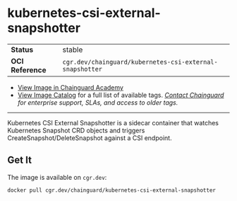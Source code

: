<!--monopod:start-->
# kubernetes-csi-external-snapshotter
| | |
| - | - |
| **Status** | stable |
| **OCI Reference** | `cgr.dev/chainguard/kubernetes-csi-external-snapshotter` |


* [View Image in Chainguard Academy](https://edu.chainguard.dev/chainguard/chainguard-images/reference/kubernetes-csi-external-snapshotter/overview/)
* [View Image Catalog](https://console.enforce.dev/images/catalog) for a full list of available tags.
*[Contact Chainguard](https://www.chainguard.dev/chainguard-images) for enterprise support, SLAs, and access to older tags.*

---
<!--monopod:end-->

Kubernetes CSI External Snapshotter is a sidecar container that watches Kubernetes Snapshot CRD objects and triggers CreateSnapshot/DeleteSnapshot against a CSI endpoint.

## Get It

The image is available on `cgr.dev`:

```
docker pull cgr.dev/chainguard/kubernetes-csi-external-snapshotter
```
